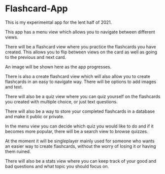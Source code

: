 # Flashcard-App
This is my experimental app for the lent half of 2021.

This app has a menu view which allows you to navigate between different views.

There will be a flashcard view where you practice the flashcards you have created. This allows you to flip between views on the card as well as going to the previous and next card.

An image will be shown here as the app progresses.

There is also a create flashcard view which will also allow you to create flashcards in an easy to navigate way. There will be options to add images and text.

There will also be a quiz view where you can quiz yourself on the flashcards you created with multiple choice, or just text questions.

There will also be a way to store your completed flashcards in a database and make it public or private. 

In the menu view you can decide which quiz you would like to do and if it becomes more popular, there will be a search view to browse quizzes.

At the moment it will be singleplayer mainly used for someone who wants an easier way to create flashcards, without the worry of losing it or having them ruined.

There will also be a stats view where you can keep track of your good and bad questions and what topic you should focus on.

